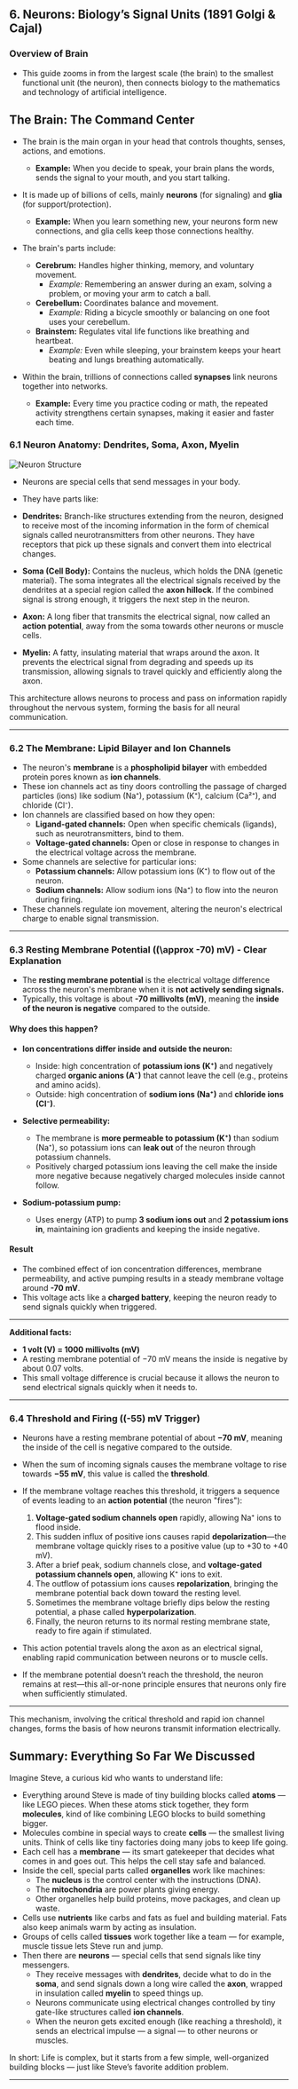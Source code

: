 ## 6. Neurons: Biology’s Signal Units (1891 Golgi & Cajal)

### Overview of Brain

- This guide zooms in from the largest scale (the brain) to the smallest functional unit (the neuron), then connects biology to the mathematics and technology of artificial intelligence.

## The Brain: The Command Center

- The brain is the main organ in your head that controls thoughts, senses, actions, and emotions.

  - **Example:** When you decide to speak, your brain plans the words, sends the signal to your mouth, and you start talking.

- It is made up of billions of cells, mainly **neurons** (for signaling) and **glia** (for support/protection).

  - **Example:** When you learn something new, your neurons form new connections, and glia cells keep those connections healthy.

- The brain's parts include:

  - **Cerebrum:** Handles higher thinking, memory, and voluntary movement.
    - _Example:_ Remembering an answer during an exam, solving a problem, or moving your arm to catch a ball.
  - **Cerebellum:** Coordinates balance and movement.
    - _Example:_ Riding a bicycle smoothly or balancing on one foot uses your cerebellum.
  - **Brainstem:** Regulates vital life functions like breathing and heartbeat.
    - _Example:_ Even while sleeping, your brainstem keeps your heart beating and lungs breathing automatically.

- Within the brain, trillions of connections called **synapses** link neurons together into networks.
  - **Example:** Every time you practice coding or math, the repeated activity strengthens certain synapses, making it easier and faster each time.

### 6.1 Neuron Anatomy: Dendrites, Soma, Axon, Myelin

![Neuron Structure](images/neuron.png)

- Neurons are special cells that send messages in your body.
- They have parts like:

- **Dendrites:** Branch-like structures extending from the neuron, designed to receive most of the incoming information in the form of chemical signals called neurotransmitters from other neurons. They have receptors that pick up these signals and convert them into electrical changes.
- **Soma (Cell Body):** Contains the nucleus, which holds the DNA (genetic material). The soma integrates all the electrical signals received by the dendrites at a special region called the **axon hillock**. If the combined signal is strong enough, it triggers the next step in the neuron.
- **Axon:** A long fiber that transmits the electrical signal, now called an **action potential**, away from the soma towards other neurons or muscle cells.
- **Myelin:** A fatty, insulating material that wraps around the axon. It prevents the electrical signal from degrading and speeds up its transmission, allowing signals to travel quickly and efficiently along the axon.

This architecture allows neurons to process and pass on information rapidly throughout the nervous system, forming the basis for all neural communication.

---

### 6.2 The Membrane: Lipid Bilayer and Ion Channels

- The neuron's **membrane** is a **phospholipid bilayer** with embedded protein pores known as **ion channels**.
- These ion channels act as tiny doors controlling the passage of charged particles (ions) like sodium (Na⁺), potassium (K⁺), calcium (Ca²⁺), and chloride (Cl⁻).
- Ion channels are classified based on how they open:
  - **Ligand-gated channels:** Open when specific chemicals (ligands), such as neurotransmitters, bind to them.
  - **Voltage-gated channels:** Open or close in response to changes in the electrical voltage across the membrane.
- Some channels are selective for particular ions:
  - **Potassium channels:** Allow potassium ions (K⁺) to flow out of the neuron.
  - **Sodium channels:** Allow sodium ions (Na⁺) to flow into the neuron during firing.
- These channels regulate ion movement, altering the neuron's electrical charge to enable signal transmission.

---

### 6.3 Resting Membrane Potential (\(\approx -70\) mV) - Clear Explanation

- The **resting membrane potential** is the electrical voltage difference across the neuron's membrane when it is **not actively sending signals.**
- Typically, this voltage is about **-70 millivolts (mV)**, meaning the **inside of the neuron is negative** compared to the outside.

#### Why does this happen?

- **Ion concentrations differ inside and outside the neuron:**

  - Inside: high concentration of **potassium ions (K⁺)** and negatively charged **organic anions (A⁻)** that cannot leave the cell (e.g., proteins and amino acids).
  - Outside: high concentration of **sodium ions (Na⁺)** and **chloride ions (Cl⁻)**.

- **Selective permeability:**

  - The membrane is **more permeable to potassium (K⁺)** than sodium (Na⁺), so potassium ions can **leak out** of the neuron through potassium channels.
  - Positively charged potassium ions leaving the cell make the inside more negative because negatively charged molecules inside cannot follow.

- **Sodium-potassium pump:**
  - Uses energy (ATP) to pump **3 sodium ions out** and **2 potassium ions in**, maintaining ion gradients and keeping the inside negative.

#### Result

- The combined effect of ion concentration differences, membrane permeability, and active pumping results in a steady membrane voltage around **-70 mV**.
- This voltage acts like a **charged battery**, keeping the neuron ready to send signals quickly when triggered.

---

**Additional facts:**

- **1 volt (V) = 1000 millivolts (mV)**
- A resting membrane potential of −70 mV means the inside is negative by about 0.07 volts.
- This small voltage difference is crucial because it allows the neuron to send electrical signals quickly when it needs to.

---

### 6.4 Threshold and Firing (\(-55\) mV Trigger)

- Neurons have a resting membrane potential of about **−70 mV**, meaning the inside of the cell is negative compared to the outside.

- When the sum of incoming signals causes the membrane voltage to rise towards **−55 mV**, this value is called the **threshold**.

- If the membrane voltage reaches this threshold, it triggers a sequence of events leading to an **action potential** (the neuron "fires"):

  1. **Voltage-gated sodium channels open** rapidly, allowing Na⁺ ions to flood inside.
  2. This sudden influx of positive ions causes rapid **depolarization**—the membrane voltage quickly rises to a positive value (up to +30 to +40 mV).
  3. After a brief peak, sodium channels close, and **voltage-gated potassium channels open**, allowing K⁺ ions to exit.
  4. The outflow of potassium ions causes **repolarization**, bringing the membrane potential back down toward the resting level.
  5. Sometimes the membrane voltage briefly dips below the resting potential, a phase called **hyperpolarization**.
  6. Finally, the neuron returns to its normal resting membrane state, ready to fire again if stimulated.

- This action potential travels along the axon as an electrical signal, enabling rapid communication between neurons or to muscle cells.

- If the membrane potential doesn’t reach the threshold, the neuron remains at rest—this all-or-none principle ensures that neurons only fire when sufficiently stimulated.

---

This mechanism, involving the critical threshold and rapid ion channel changes, forms the basis of how neurons transmit information electrically.

## Summary: Everything So Far We Discussed

Imagine Steve, a curious kid who wants to understand life:

- Everything around Steve is made of tiny building blocks called **atoms** — like LEGO pieces. When these atoms stick together, they form **molecules**, kind of like combining LEGO blocks to build something bigger.
- Molecules combine in special ways to create **cells** — the smallest living units. Think of cells like tiny factories doing many jobs to keep life going.
- Each cell has a **membrane** — its smart gatekeeper that decides what comes in and goes out. This helps the cell stay safe and balanced.
- Inside the cell, special parts called **organelles** work like machines:
  - The **nucleus** is the control center with the instructions (DNA).
  - The **mitochondria** are power plants giving energy.
  - Other organelles help build proteins, move packages, and clean up waste.
- Cells use **nutrients** like carbs and fats as fuel and building material. Fats also keep animals warm by acting as insulation.
- Groups of cells called **tissues** work together like a team — for example, muscle tissue lets Steve run and jump.
- Then there are **neurons** — special cells that send signals like tiny messengers.
  - They receive messages with **dendrites**, decide what to do in the **soma**, and send signals down a long wire called the **axon**, wrapped in insulation called **myelin** to speed things up.
  - Neurons communicate using electrical changes controlled by tiny gate-like structures called **ion channels**.
  - When the neuron gets excited enough (like reaching a threshold), it sends an electrical impulse — a signal — to other neurons or muscles.

In short: Life is complex, but it starts from a few simple, well-organized building blocks — just like Steve’s favorite addition problem.

---

